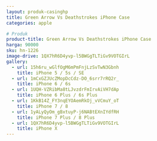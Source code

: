 ```yaml
---
layout: produk-casinghp
title: Green Arrow Vs Deathstrokes iPhone Case
categories: apple

# Produk
product-title: Green Arrow Vs Deathstrokes iPhone Case
harga: 90000
sku: hn-1226
image-drive: 1QX7hR6D4yvp-l5BWGgTLTiGv9VOTGIrL
gallery:
  - url: 15h6ru_wGlfOgM6mPmFnjLzSvTwN3Gbnh
    title: iPhone 5 / 5s / SE
  - url: 1mCxGZJUcZMopDcCdz-DO_6srr7rRQ2r_
    title: iPhone 6 / 6s
  - url: 1UQH-VZRibMa8tLJvzdrFmIrvAiVH7dAp
    title: iPhone 6 Plus / 6s Plus
  - url: 1KkB14Z_FY3nqEYOAemRkOj_vVCmuY_oT
    title: iPhone 7 / 8
  - url: 1yALyQyOm_gBxtuyP-j6NABtEXnIYdfRH
    title: iPhone 7 Plus / 8 Plus
  - url: 1QX7hR6D4yvp-l5BWGgTLTiGv9VOTGIrL
    title: iPhone X
---
```

